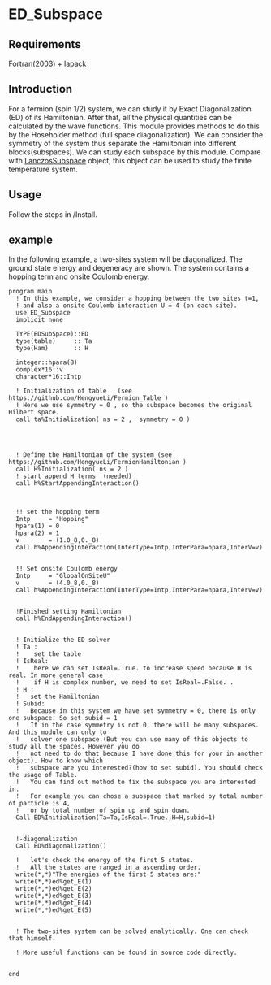 # ED_Subspace
## Requirements
Fortran(2003) + lapack
## Introduction
For a fermion (spin 1/2) system, we can study it by Exact Diagonalization (ED) of its Hamiltonian. After that, all the physical quantities can be calculated by the wave functions. This module provides methods to do this by the Hoseholder method (full space diagonalization). We can consider the symmetry of the system thus separate the Hamiltonian into different blocks(subspaces). We can study each subspace by this module. Compare with [LanczosSubspace](https://github.com/HengyueLi/LanczosSubspace) object, this object can be used to study the finite temperature system.
## Usage
Follow the steps in /Install.

## example
In the following example, a two-sites system will be diagonalized. The ground state energy and degeneracy are shown. The system contains a hopping term and onsite Coulomb energy.

    program main
      ! In this example, we consider a hopping between the two sites t=1,
      ! and also a onsite Coulomb interaction U = 4 (on each site).
      use ED_Subspace
      implicit none

      TYPE(EDSubSpace)::ED
      type(table)     :: Ta
      type(Ham)       :: H

      integer::hpara(8)
      complex*16::v
      character*16::Intp

      ! Initialization of table   (see https://github.com/HengyueLi/Fermion_Table )
      ! Here we use symmetry = 0 , so the subspace becomes the original Hilbert space.
      call ta%Initialization( ns = 2 ,  symmetry = 0 )




      ! Define the Hamiltonian of the system (see https://github.com/HengyueLi/FermionHamiltonian )
      call H%Initialization( ns = 2 )
      ! start append H terms  (needed)
      call h%StartAppendingInteraction()



      !! set the hopping term
      Intp     = "Hopping"
      hpara(1) = 0
      hpara(2) = 1
      v        = (1.0_8,0._8)
      call h%AppendingInteraction(InterType=Intp,InterPara=hpara,InterV=v)


      !! Set onsite Coulomb energy
      Intp     = "GlobalOnSiteU"
      v        = (4.0_8,0._8)
      call h%AppendingInteraction(InterType=Intp,InterPara=hpara,InterV=v)


      !Finished setting Hamiltonian
      call h%EndAppendingInteraction()


      ! Initialize the ED solver
      ! Ta :
      !    set the table
      ! IsReal:
      !    here we can set IsReal=.True. to increase speed because H is real. In more general case
      !    if H is complex number, we need to set IsReal=.False. .
      ! H :
      !   set the Hamiltonian
      ! Subid:
      !   Because in this system we have set symmetry = 0, there is only one subspace. So set subid = 1
      !   If in the case symmetry is not 0, there will be many subspaces. And this module can only to
      !   solver one subspace.(But you can use many of this objects to study all the spaces. However you do
      !   not need to do that because I have done this for your in another object). How to know which
      !   subspace are you interested?(how to set subid). You should check the usage of Table.
      !   You can find out method to fix the subspace you are interested in.
      !   For example you can chose a subspace that marked by total number of particle is 4,
      !   or by total number of spin up and spin down.
      Call ED%Initialization(Ta=Ta,IsReal=.True.,H=H,subid=1)


      !-diagonalization
      Call ED%diagonalization()

      !   let's check the energy of the first 5 states.
      !   All the states are ranged in a ascending order.
      write(*,*)"The energies of the first 5 states are:"
      write(*,*)ed%get_E(1)
      write(*,*)ed%get_E(2)
      write(*,*)ed%get_E(3)
      write(*,*)ed%get_E(4)
      write(*,*)ed%get_E(5)


      ! The two-sites system can be solved analytically. One can check that himself.

      ! More useful functions can be found in source code directly.


    end
